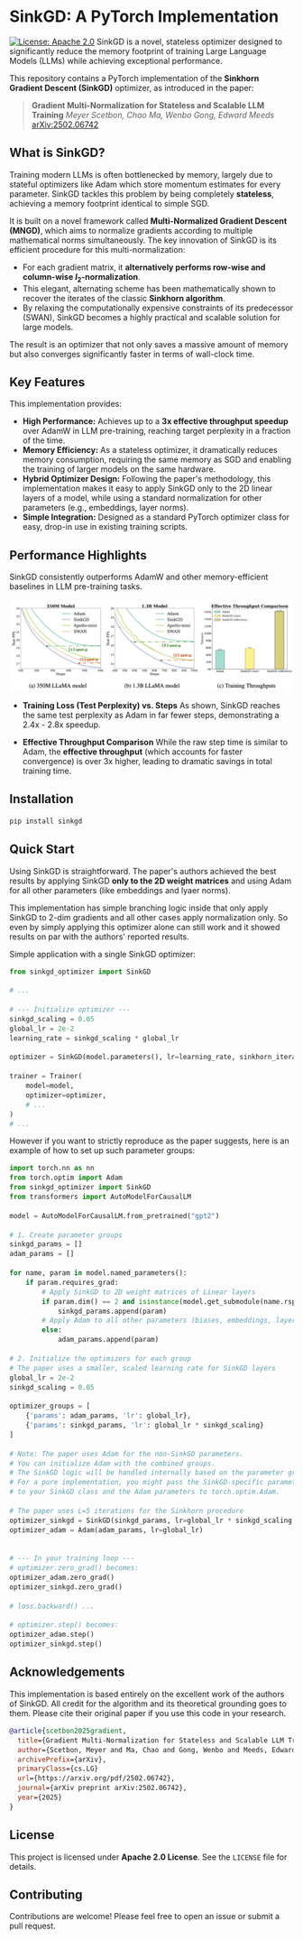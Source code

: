 # SinkGD: A PyTorch Implementation

[![License: Apache 2.0](https://img.shields.io/badge/License-Apache_2.0-blue.svg)](https://opensource.org/licenses/Apache-2.0)
SinkGD is a novel, stateless optimizer designed to significantly reduce the memory footprint of training Large Language Models (LLMs) while achieving exceptional performance.

This repository contains a PyTorch implementation of the **Sinkhorn Gradient Descent (SinkGD)** optimizer, as introduced in the paper:


> **Gradient Multi-Normalization for Stateless and Scalable LLM Training**
_Meyer Scetbon, Chao Ma, Wenbo Gong, Edward Meeds_
[arXiv:2502.06742](https://arxiv.org/pdf/2502.06742)



## What is SinkGD?

Training modern LLMs is often bottlenecked by memory, largely due to stateful optimizers like Adam which store momentum estimates for every parameter. SinkGD tackles this problem by being completely **stateless**, achieving a memory footprint identical to simple SGD.

It is built on a novel framework called **Multi-Normalized Gradient Descent (MNGD)**, which aims to normalize gradients according to multiple mathematical norms simultaneously. The key innovation of SinkGD is its efficient procedure for this multi-normalization:

* For each gradient matrix, it **alternatively performs row-wise and column-wise $l_2$-normalization**.
* This elegant, alternating scheme has been mathematically shown to recover the iterates of the classic **Sinkhorn algorithm**.
* By relaxing the computationally expensive constraints of its predecessor (SWAN), SinkGD becomes a highly practical and scalable solution for large models.

The result is an optimizer that not only saves a massive amount of memory but also converges significantly faster in terms of wall-clock time.


## Key Features

This implementation provides:

* **High Performance:** Achieves up to a **3x effective throughput speedup** over AdamW in LLM pre-training, reaching target perplexity in a fraction of the time.
* **Memory Efficiency:** As a stateless optimizer, it dramatically reduces memory consumption, requiring the same memory as SGD and enabling the training of larger models on the same hardware.
* **Hybrid Optimizer Design:** Following the paper's methodology, this implementation makes it easy to apply SinkGD only to the 2D linear layers of a model, while using a standard normalization for other parameters (e.g., embeddings, layer norms).
* **Simple Integration:** Designed as a standard PyTorch optimizer class for easy, drop-in use in existing training scripts.


## Performance Highlights

SinkGD consistently outperforms AdamW and other memory-efficient baselines in LLM pre-training tasks.

![Figure 1. from the paper](./figures.png)

- **Training Loss (Test Perplexity) vs. Steps**
As shown, SinkGD reaches the same test perplexity as Adam in far fewer steps, demonstrating a 2.4x - 2.8x speedup.

- **Effective Throughput Comparison**
While the raw step time is similar to Adam, the **effective throughput** (which accounts for faster convergence) is over 3x higher, leading to dramatic savings in total training time.


## Installation

```bash
pip install sinkgd
```

## Quick Start

Using SinkGD is straightforward. The paper's authors achieved the best results by applying SinkGD **only to the 2D weight matrices** and using Adam for all other parameters (like embeddings and lyaer norms).

This implementation has simple branching logic inside that only apply SinkGD to 2-dim gradients and all other cases apply normalization only. So even by simply applying this optimizer alone can still work and it showed results on par with the authors' reported results.

Simple application with a single SinkGD optimizer:
```python
from sinkgd_optimizer import SinkGD

# ...

# --- Initialize optimizer ---
sinkgd_scaling = 0.05
global_lr = 2e-2
learning_rate = sinkgd_scaling * global_lr

optimizer = SinkGD(model.parameters(), lr=learning_rate, sinkhorn_iterations=5)

trainer = Trainer(
	model=model,
	optimizer=optimizer,
	# ...
)
# ...
```

However if you want to strictly reproduce as the paper suggests, here is an example of how to set up such parameter groups:

```python
import torch.nn as nn
from torch.optim import Adam
from sinkgd_optimizer import SinkGD
from transformers import AutoModelForCausalLM

model = AutoModelForCausalLM.from_pretrained("gpt2")

# 1. Create parameter groups
sinkgd_params = []
adam_params = []

for name, param in model.named_parameters():
    if param.requires_grad:
        # Apply SinkGD to 2D weight matrices of Linear layers
        if param.dim() == 2 and isinstance(model.get_submodule(name.rsplit('.', 1)[0]), nn.Linear):
            sinkgd_params.append(param)
        # Apply Adam to all other parameters (biases, embeddings, layer norms)
        else:
            adam_params.append(param)

# 2. Initialize the optimizers for each group
# The paper uses a smaller, scaled learning rate for SinkGD layers
global_lr = 2e-2
sinkgd_scaling = 0.05

optimizer_groups = [
    {'params': adam_params, 'lr': global_lr},
    {'params': sinkgd_params, 'lr': global_lr * sinkgd_scaling}
]

# Note: The paper uses Adam for the non-SinkGD parameters.
# You can initialize Adam with the combined groups.
# The SinkGD logic will be handled internally based on the parameter groups.
# For a pure implementation, you might pass the SinkGD-specific parameters
# to your SinkGD class and the Adam parameters to torch.optim.Adam.

# The paper uses L=5 iterations for the Sinkhorn procedure
optimizer_sinkgd = SinkGD(sinkgd_params, lr=global_lr * sinkgd_scaling, sinkhorn_iterations=5)
optimizer_adam = Adam(adam_params, lr=global_lr)


# --- In your training loop ---
# optimizer.zero_grad() becomes:
optimizer_adam.zero_grad()
optimizer_sinkgd.zero_grad()

# loss.backward() ...

# optimizer.step() becomes:
optimizer_adam.step()
optimizer_sinkgd.step()
```


## Acknowledgements

This implementation is based entirely on the excellent work of the authors of SinkGD. All credit for the algorithm and its theoretical grounding goes to them. Please cite their original paper if you use this code in your research.

```bibtex
@article{scetbon2025gradient,
  title={Gradient Multi-Normalization for Stateless and Scalable LLM Training},
  author={Scetbon, Meyer and Ma, Chao and Gong, Wenbo and Meeds, Edward},
  archivePrefix={arXiv},
  primaryClass={cs.LG}
  url={https://arxiv.org/pdf/2502.06742}, 
  journal={arXiv preprint arXiv:2502.06742},
  year={2025}
}
```

## License

This project is licensed under **Apache 2.0 License**. See the `LICENSE` file for details.

## Contributing

Contributions are welcome! Please feel free to open an issue or submit a pull request.
